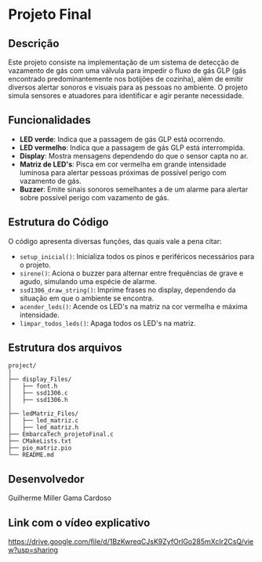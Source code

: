 # Projeto Final

## Descrição
Este projeto consiste na implementação de um sistema de detecção de vazamento de gás com uma válvula para impedir o fluxo de gás GLP (gás encontrado predominantemente nos botijões de cozinha), além de emitir diversos alertar sonoros e visuais para as pessoas no ambiente. O projeto simula sensores e atuadores para identificar e agir perante necessidade.

## Funcionalidades
- **LED verde**: Indica que a passagem de gás GLP está ocorrendo.
- **LED vermelho**: Indica que a passagem de gás GLP está interrompida.
- **Display**: Mostra mensagens dependendo do que o sensor capta no ar.
- **Matriz de LED's**: Pisca em cor vermelha em grande intensidade luminosa para alertar pessoas próximas de possível perigo com vazamento de gás.
- **Buzzer**: Emite sinais sonoros semelhantes a de um alarme para alertar sobre possível perigo com vazamento de gás.

## Estrutura do Código
O código apresenta diversas funções, das quais vale a pena citar:

- `setup_inicial()`: Inicializa todos os pinos e periféricos necessários para o projeto.
- `sirene()`: Aciona o buzzer para alternar entre frequências de grave e agudo, simulando uma espécie de alarme.
- `ssd1306_draw_string()`: Imprime frases no display, dependendo da situação em que o ambiente se encontra.
- `acender_leds()`: Acende os LED's na matriz na cor vermelha e máxima intensidade.
- `limpar_todos_leds()`: Apaga todos os LED's na matriz.

## Estrutura dos arquivos
```
project/
│
├── display_Files/
│   ├── font.h
│   ├── ssd1306.c
│   ├── ssd1306.h
│
├── ledMatriz_Files/
│   ├── led_matriz.c
│   ├── led_matriz.h
├── EmbarcaTech_projetoFinal.c
├── CMakeLists.txt
├── pio_matriz.pio
└── README.md
```
## Desenvolvedor 
Guilherme Miller Gama Cardoso

## Link com o vídeo explicativo
https://drive.google.com/file/d/1BzKwreqCJsK9ZyfOrlGo285mXcIr2CsQ/view?usp=sharing
